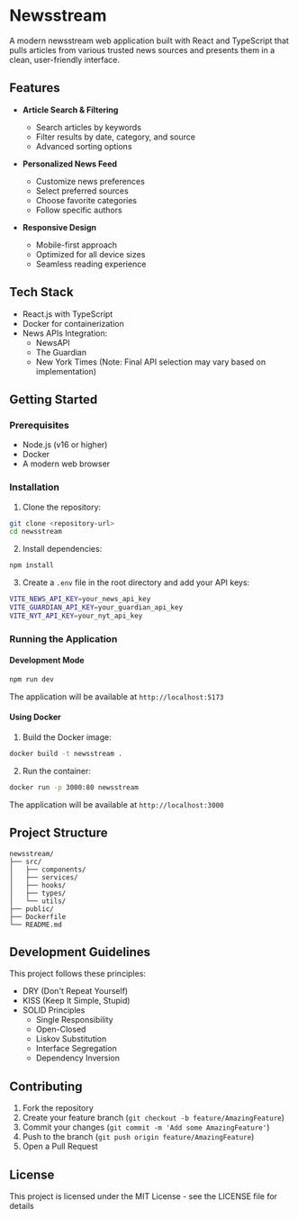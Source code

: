 # Newsstream

A modern newsstream web application built with React and TypeScript that pulls articles from various trusted news sources and presents them in a clean, user-friendly interface.

## Features

- **Article Search & Filtering**

  - Search articles by keywords
  - Filter results by date, category, and source
  - Advanced sorting options

- **Personalized News Feed**

  - Customize news preferences
  - Select preferred sources
  - Choose favorite categories
  - Follow specific authors

- **Responsive Design**
  - Mobile-first approach
  - Optimized for all device sizes
  - Seamless reading experience

## Tech Stack

- React.js with TypeScript
- Docker for containerization
- News APIs Integration:
  - NewsAPI
  - The Guardian
  - New York Times
    (Note: Final API selection may vary based on implementation)

## Getting Started

### Prerequisites

- Node.js (v16 or higher)
- Docker
- A modern web browser

### Installation

1. Clone the repository:

```bash
git clone <repository-url>
cd newsstream
```

2. Install dependencies:

```bash
npm install
```

3. Create a `.env` file in the root directory and add your API keys:

```bash
VITE_NEWS_API_KEY=your_news_api_key
VITE_GUARDIAN_API_KEY=your_guardian_api_key
VITE_NYT_API_KEY=your_nyt_api_key
```

### Running the Application

#### Development Mode

```bash
npm run dev
```

The application will be available at `http://localhost:5173`

#### Using Docker

1. Build the Docker image:

```bash
docker build -t newsstream .
```

2. Run the container:

```bash
docker run -p 3000:80 newsstream
```

The application will be available at `http://localhost:3000`

## Project Structure

```
newsstream/
├── src/
│   ├── components/
│   ├── services/
│   ├── hooks/
│   ├── types/
│   └── utils/
├── public/
├── Dockerfile
└── README.md
```

## Development Guidelines

This project follows these principles:

- DRY (Don't Repeat Yourself)
- KISS (Keep It Simple, Stupid)
- SOLID Principles
  - Single Responsibility
  - Open-Closed
  - Liskov Substitution
  - Interface Segregation
  - Dependency Inversion

## Contributing

1. Fork the repository
2. Create your feature branch (`git checkout -b feature/AmazingFeature`)
3. Commit your changes (`git commit -m 'Add some AmazingFeature'`)
4. Push to the branch (`git push origin feature/AmazingFeature`)
5. Open a Pull Request

## License

This project is licensed under the MIT License - see the LICENSE file for details

